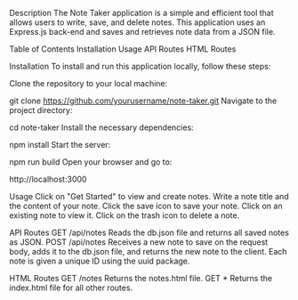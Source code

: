 
Description
The Note Taker application is a simple and efficient tool that allows users to write, save, and delete notes. This application uses an Express.js back-end and saves and retrieves note data from a JSON file.

Table of Contents
Installation
Usage
API Routes
HTML Routes




Installation
To install and run this application locally, follow these steps:

Clone the repository to your local machine:


git clone https://github.com/yourusername/note-taker.git
Navigate to the project directory:



cd note-taker
Install the necessary dependencies:


npm install
Start the server:


npm run build
Open your browser and go to:


http://localhost:3000


Usage
Click on "Get Started" to view and create notes.
Write a note title and the content of your note.
Click the save icon to save your note.
Click on an existing note to view it.
Click on the trash icon to delete a note.


API Routes
GET /api/notes
Reads the db.json file and returns all saved notes as JSON.
POST /api/notes
Receives a new note to save on the request body, adds it to the db.json file, and returns the new note to the client.
Each note is given a unique ID using the uuid package.


HTML Routes
GET /notes
Returns the notes.html file.
GET *
Returns the index.html file for all other routes.
